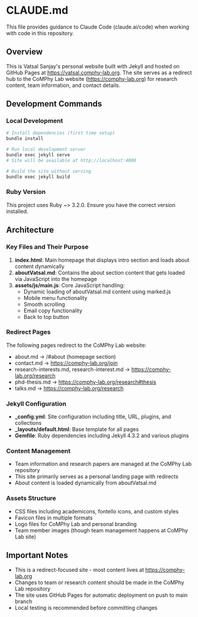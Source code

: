 # CLAUDE.md

This file provides guidance to Claude Code (claude.ai/code) when working with code in this repository.

## Overview

This is Vatsal Sanjay's personal website built with Jekyll and hosted on GitHub Pages at https://vatsal.comphy-lab.org. The site serves as a redirect hub to the CoMPhy Lab website (https://comphy-lab.org) for research content, team information, and contact details.

## Development Commands

### Local Development
```bash
# Install dependencies (first time setup)
bundle install

# Run local development server
bundle exec jekyll serve
# Site will be available at http://localhost:4000

# Build the site without serving
bundle exec jekyll build
```

### Ruby Version
This project uses Ruby ~> 3.2.0. Ensure you have the correct version installed.

## Architecture

### Key Files and Their Purpose

1. **index.html**: Main homepage that displays intro section and loads about content dynamically
2. **aboutVatsal.md**: Contains the about section content that gets loaded via JavaScript into the homepage
3. **assets/js/main.js**: Core JavaScript handling:
   - Dynamic loading of aboutVatsal.md content using marked.js
   - Mobile menu functionality
   - Smooth scrolling
   - Email copy functionality
   - Back to top button

### Redirect Pages

The following pages redirect to the CoMPhy Lab website:
- about.md → /#about (homepage section)
- contact.md → https://comphy-lab.org/join
- research-interests.md, research-interest.md → https://comphy-lab.org/research
- phd-thesis.md → https://comphy-lab.org/research#thesis
- talks.md → https://comphy-lab.org/research

### Jekyll Configuration

- **_config.yml**: Site configuration including title, URL, plugins, and collections
- **_layouts/default.html**: Base template for all pages
- **Gemfile**: Ruby dependencies including Jekyll 4.3.2 and various plugins

### Content Management

- Team information and research papers are managed at the CoMPhy Lab repository
- This site primarily serves as a personal landing page with redirects
- About content is loaded dynamically from aboutVatsal.md

### Assets Structure

- CSS files including academicons, fontello icons, and custom styles
- Favicon files in multiple formats
- Logo files for CoMPhy Lab and personal branding
- Team member images (though team management happens at CoMPhy Lab site)

## Important Notes

- This is a redirect-focused site - most content lives at https://comphy-lab.org
- Changes to team or research content should be made in the CoMPhy Lab repository
- The site uses GitHub Pages for automatic deployment on push to main branch
- Local testing is recommended before committing changes